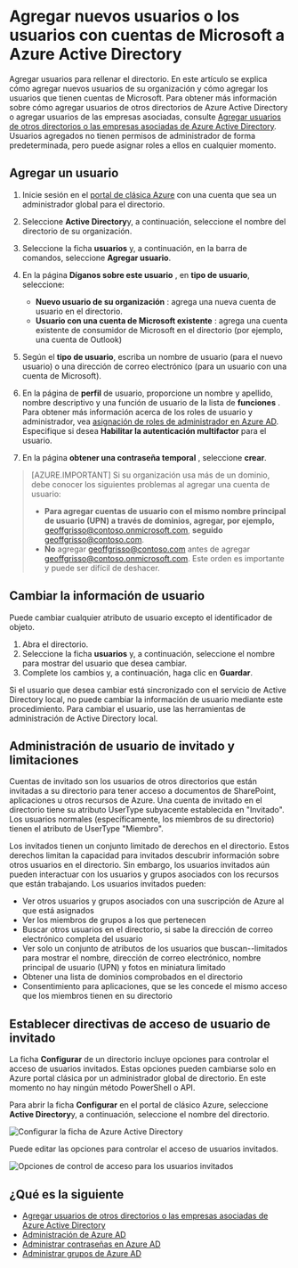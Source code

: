 <properties
    pageTitle="Agregar nuevos usuarios a Azure Active Directory | Microsoft Azure"
    description="Se explica cómo agregar nuevos usuarios o cambiar la información de usuario en Active Directory de Azure."
    services="active-directory"
    documentationCenter=""
    authors="curtand"
    manager="femila"
    editor=""/>

<tags
    ms.service="active-directory"
    ms.workload="identity"
    ms.tgt_pltfrm="na"
    ms.devlang="na"
    ms.topic="get-started-article"
    ms.date="09/22/2016"
    ms.author="curtand"/>

# <a name="add-new-users--or-users-with-microsoft-accounts-to-azure-active-directory"></a>Agregar nuevos usuarios o los usuarios con cuentas de Microsoft a Azure Active Directory

Agregar usuarios para rellenar el directorio. En este artículo se explica cómo agregar nuevos usuarios de su organización y cómo agregar los usuarios que tienen cuentas de Microsoft. Para obtener más información sobre cómo agregar usuarios de otros directorios de Azure Active Directory o agregar usuarios de las empresas asociadas, consulte [Agregar usuarios de otros directorios o las empresas asociadas de Azure Active Directory](active-directory-create-users-external.md). Usuarios agregados no tienen permisos de administrador de forma predeterminada, pero puede asignar roles a ellos en cualquier momento.

## <a name="add-a-user"></a>Agregar un usuario

1. Inicie sesión en el [portal de clásica Azure](https://manage.windowsazure.com) con una cuenta que sea un administrador global para el directorio.
2. Seleccione **Active Directory**y, a continuación, seleccione el nombre del directorio de su organización.
3. Seleccione la ficha **usuarios** y, a continuación, en la barra de comandos, seleccione **Agregar usuario**.
4. En la página **Díganos sobre este usuario** , en **tipo de usuario**, seleccione:

    - **Nuevo usuario de su organización** : agrega una nueva cuenta de usuario en el directorio.
    - **Usuario con una cuenta de Microsoft existente** : agrega una cuenta existente de consumidor de Microsoft en el directorio (por ejemplo, una cuenta de Outlook)

5. Según el **tipo de usuario**, escriba un nombre de usuario (para el nuevo usuario) o una dirección de correo electrónico (para un usuario con una cuenta de Microsoft).
6. En la página de **perfil** de usuario, proporcione un nombre y apellido, nombre descriptivo y una función de usuario de la lista de **funciones** . Para obtener más información acerca de los roles de usuario y administrador, vea [asignación de roles de administrador en Azure AD](active-directory-assign-admin-roles.md). Especifique si desea **Habilitar la autenticación multifactor** para el usuario.
7. En la página **obtener una contraseña temporal** , seleccione **crear**.

> [AZURE.IMPORTANT] Si su organización usa más de un dominio, debe conocer los siguientes problemas al agregar una cuenta de usuario:
>
> - **Para agregar cuentas de usuario con el mismo nombre principal de usuario (UPN) a través de dominios, agregar, por ejemplo,** geoffgrisso@contoso.onmicrosoft.com, **seguido** geoffgrisso@contoso.com.
> - **No** agregar geoffgrisso@contoso.com antes de agregar geoffgrisso@contoso.onmicrosoft.com. Este orden es importante y puede ser difícil de deshacer.

## <a name="change-user-information"></a>Cambiar la información de usuario

Puede cambiar cualquier atributo de usuario excepto el identificador de objeto.

1. Abra el directorio.
2. Seleccione la ficha **usuarios** y, a continuación, seleccione el nombre para mostrar del usuario que desea cambiar.
3. Complete los cambios y, a continuación, haga clic en **Guardar**.

Si el usuario que desea cambiar está sincronizado con el servicio de Active Directory local, no puede cambiar la información de usuario mediante este procedimiento. Para cambiar el usuario, use las herramientas de administración de Active Directory local.

## <a name="guest-user-management-and-limitations"></a>Administración de usuario de invitado y limitaciones

Cuentas de invitado son los usuarios de otros directorios que están invitadas a su directorio para tener acceso a documentos de SharePoint, aplicaciones u otros recursos de Azure. Una cuenta de invitado en el directorio tiene su atributo UserType subyacente establecida en "Invitado". Los usuarios normales (específicamente, los miembros de su directorio) tienen el atributo de UserType "Miembro".

Los invitados tienen un conjunto limitado de derechos en el directorio. Estos derechos limitan la capacidad para invitados descubrir información sobre otros usuarios en el directorio. Sin embargo, los usuarios invitados aún pueden interactuar con los usuarios y grupos asociados con los recursos que están trabajando. Los usuarios invitados pueden:

- Ver otros usuarios y grupos asociados con una suscripción de Azure al que está asignados
- Ver los miembros de grupos a los que pertenecen
- Buscar otros usuarios en el directorio, si sabe la dirección de correo electrónico completa del usuario
- Ver solo un conjunto de atributos de los usuarios que buscan--limitados para mostrar el nombre, dirección de correo electrónico, nombre principal de usuario (UPN) y fotos en miniatura limitado
- Obtener una lista de dominios comprobados en el directorio
- Consentimiento para aplicaciones, que se les concede el mismo acceso que los miembros tienen en su directorio

## <a name="set-guest-user-access-policies"></a>Establecer directivas de acceso de usuario de invitado

La ficha **Configurar** de un directorio incluye opciones para controlar el acceso de usuarios invitados. Estas opciones pueden cambiarse solo en Azure portal clásica por un administrador global de directorio. En este momento no hay ningún método PowerShell o API.

Para abrir la ficha **Configurar** en el portal de clásico Azure, seleccione **Active Directory**y, a continuación, seleccione el nombre del directorio.

![Configurar la ficha de Azure Active Directory][1]

Puede editar las opciones para controlar el acceso de usuarios invitados.

![Opciones de control de acceso para los usuarios invitados][2]


## <a name="whats-next"></a>¿Qué es la siguiente

- [Agregar usuarios de otros directorios o las empresas asociadas de Azure Active Directory](active-directory-create-users-external.md)
- [Administración de Azure AD](active-directory-administer.md)
- [Administrar contraseñas en Azure AD](active-directory-manage-passwords.md)
- [Administrar grupos de Azure AD](active-directory-manage-groups.md)

<!--Image references-->
[1]: ./media/active-directory-create-users/RBACDirConfigTab.png
[2]: ./media/active-directory-create-users/RBACGuestAccessControls.png
